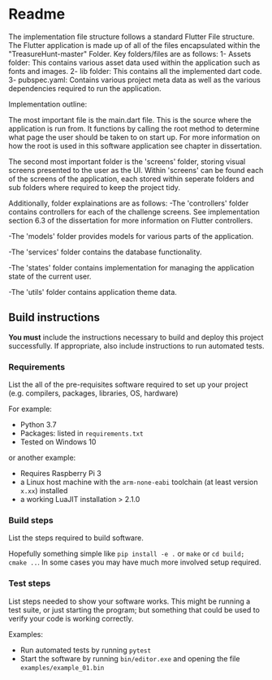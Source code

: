 # Readme

The implementation file structure follows a standard Flutter File structure. The Flutter application is made up of all of the files encapsulated within the "TreasureHunt-master" Folder. Key folders/files are as follows:
1- Assets folder: This contains various asset data used within the application such as fonts and images.
2- lib folder: This contains all the implemented dart code.
3- pubspec.yaml: Contains various project meta data as well as the various dependencies required to run the application.

Implementation outline:

The most important file is the main.dart file. This is the source where the application is run from. It functions by calling the root method to determine what page the user should be taken to on start up. For more information on how the root is used in this software application see chapter in dissertation.

The second most important folder is the 'screens' folder, storing visual screens presented to the user as the UI. Within 'screens' can be found each of the screens of the application, each stored within seperate folders and sub folders where required to keep the project tidy.


Additionally, folder explainations are as follows:
-The 'controllers' folder contains controllers for each of the challenge screens. See implementation section 6.3 of the dissertation for more information on Flutter controllers.

-The 'models' folder provides models for various parts of the application.

-The 'services' folder contains the database functionality.

-The 'states' folder contains implementation for managing the application state of the current user.

-The 'utils' folder contains application theme data.


## Build instructions

**You must** include the instructions necessary to build and deploy this project successfully. If appropriate, also include 
instructions to run automated tests. 

### Requirements

List the all of the pre-requisites software required to set up your project (e.g. compilers, packages, libraries, OS, hardware)

For example:

* Python 3.7
* Packages: listed in `requirements.txt` 
* Tested on Windows 10

or another example:

* Requires Raspberry Pi 3 
* a Linux host machine with the `arm-none-eabi` toolchain (at least version `x.xx`) installed
* a working LuaJIT installation > 2.1.0

### Build steps

List the steps required to build software. 

Hopefully something simple like `pip install -e .` or `make` or `cd build; cmake ..`. In
some cases you may have much more involved setup required.

### Test steps

List steps needed to show your software works. This might be running a test suite, or just starting the program; but something that could be used to verify your code is working correctly.

Examples:

* Run automated tests by running `pytest`
* Start the software by running `bin/editor.exe` and opening the file `examples/example_01.bin`

